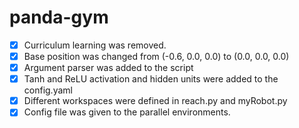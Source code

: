 # panda-gym

- [X] Curriculum learning was removed.
- [X] Base position was changed from (-0.6, 0.0, 0.0) to (0.0, 0.0, 0.0)
- [X] Argument parser was added to the script
- [X] Tanh and ReLU activation and hidden units were added to the config.yaml
- [X] Different workspaces were defined in reach.py and myRobot.py
- [X] Config file was given to the parallel environments.
